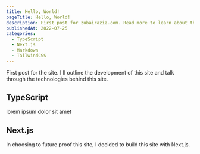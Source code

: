 ```yaml
---
title: Hello, World!
pageTitle: Hello, World!
description: First post for zubairaziz.com. Read more to learn about the development and tech stack for the site.
publishedAt: 2022-07-25
categories:
  - TypeScript
  - Next.js
  - Markdown
  - TailwindCSS
---
```


First post for the site. I'll outline the development of this site and talk through the technologies behind this site.

## TypeScript

lorem ipsum dolor sit amet

## Next.js

In choosing to future proof this site, I decided to build this site with Next.js.
